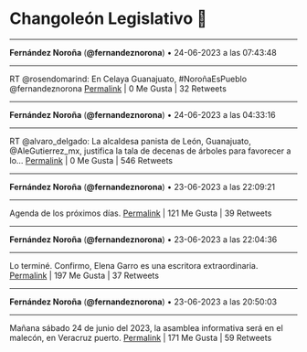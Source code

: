 # Changoleón Legislativo 🙈
*****
**Fernández Noroña** (**@fernandeznorona**) • 24-06-2023 a las 07:43:48
*****
RT @rosendomarind: En Celaya Guanajuato, #NoroñaEsPueblo  @fernandeznorona
[Permalink](https://twitter.com/fernandeznorona/status/1672631620036358144) | 0 Me Gusta | 32 Retweets
*****
**Fernández Noroña** (**@fernandeznorona**) • 24-06-2023 a las 04:33:16
*****
RT @alvaro_delgado: La alcaldesa panista de León, Guanajuato, @AleGutierrez_mx, justifica la tala de decenas de árboles para favorecer a lo…
[Permalink](https://twitter.com/fernandeznorona/status/1672583670325198848) | 0 Me Gusta | 546 Retweets
*****
**Fernández Noroña** (**@fernandeznorona**) • 23-06-2023 a las 22:09:21
*****
Agenda de los próximos días.
[Permalink](https://twitter.com/fernandeznorona/status/1672487055094366209) | 121 Me Gusta | 39 Retweets
*****
**Fernández Noroña** (**@fernandeznorona**) • 23-06-2023 a las 22:04:36
*****
Lo terminé. Confirmo, Elena Garro es una escritora extraordinaria.
[Permalink](https://twitter.com/fernandeznorona/status/1672485858207842307) | 197 Me Gusta | 37 Retweets
*****
**Fernández Noroña** (**@fernandeznorona**) • 23-06-2023 a las 20:50:03
*****
Mañana sábado 24 de junio del 2023, la asamblea informativa será en el malecón, en Veracruz puerto.
[Permalink](https://twitter.com/fernandeznorona/status/1672467097107197952) | 171 Me Gusta | 59 Retweets